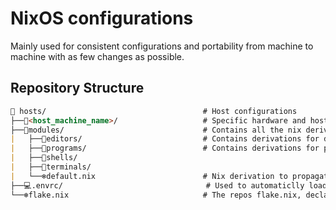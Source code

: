 # NixOS configurations
Mainly used for consistent configurations and portability from machine to machine with as few changes as possible.

## Repository Structure

```md
📂 hosts/                                   # Host configurations
├──📁<host_machine_name>/                   # Specific hardware and host configuration
├──📁modules/                               # Contains all the nix derivation for modules that hosts can enable
|   ├──📂editors/                           # Contains derivations for different editors
|   ├──📂programs/                          # Contains derivations for programs aswell as their configurations
|   ├──📂shells/
|   ├──📂terminals/
|   └──️❄️️️default.nix                        # Nix derivation to propagate the nix derivations
├──💻.envrc/                                # Used to automaticlly load you into our default development shell
└──❄️flake.nix                              # The repos flake.nix, declaring all the nix inputs to the repo and all outputs that the repo provides
```
